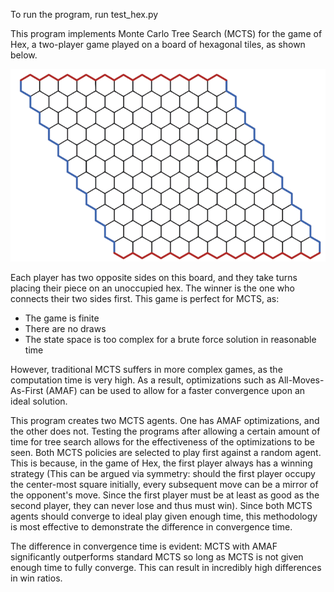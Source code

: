To run the program, run test_hex.py

This program implements Monte Carlo Tree Search (MCTS) for the game of Hex, a two-player game played on a board of hexagonal tiles, as shown below.

![An 11x11 Hex board](hex%20board.png)

Each player has two opposite sides on this board, and they take turns placing their piece on an unoccupied hex. The winner is the one who connects their two sides first. This game is perfect for MCTS, as:
* The game is finite
* There are no draws
* The state space is too complex for a brute force solution in reasonable time

However, traditional MCTS suffers in more complex games, as the computation time is very high. As a result, optimizations such as All-Moves-As-First (AMAF) can be used to allow for a faster convergence upon an ideal solution.

This program creates two MCTS agents. One has AMAF optimizations, and the other does not. Testing the programs after allowing a certain amount of time for tree search allows for the effectiveness of the optimizations to be seen. Both MCTS policies are selected to play first against a random agent. This is because, in the game of Hex, the first player always has a winning strategy (This can be argued via symmetry: should the first player occupy the center-most square initially, every subsequent move can be a mirror of the opponent's move. Since the first player must be at least as good as the second player, they can never lose and thus must win). Since both MCTS agents should converge to ideal play given enough time, this methodology is most effective to demonstrate the difference in convergence time.

The difference in convergence time is evident: MCTS with AMAF significantly outperforms standard MCTS so long as MCTS is not given enough time to fully converge. This can result in incredibly high differences in win ratios.